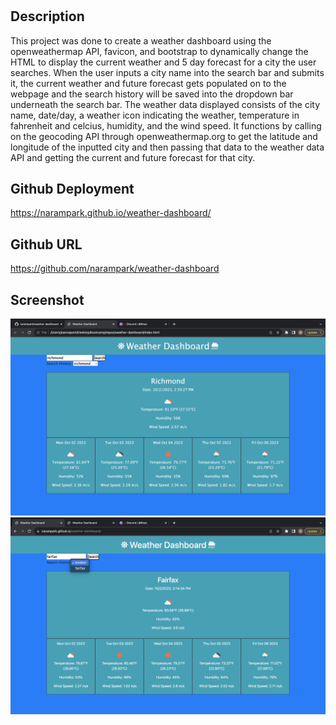 # <Weather Dashboard>

## Description

This project was done to create a weather dashboard using the openweathermap API, favicon, and bootstrap to dynamically change the HTML to display the current weather and 5 day forecast for a city the user searches. When the user inputs a city name into the search bar and submits it, the current weather and future forecast gets populated on to the webpage and the search history will be saved into the dropdown bar underneath the search bar. The weather data displayed consists of the city name, date/day, a weather icon indicating the weather, temperature in fahrenheit and celcius, humidity, and the wind speed. It functions by calling on the geocoding API through openweathermap.org to get the latitude and longitude of the inputted city and then passing that data to the weather data API and getting the current and future forecast for that city.

## Github Deployment

https://narampark.github.io/weather-dashboard/

## Github URL

https://github.com/narampark/weather-dashboard

## Screenshot

![alt text](./assets/images/Screen%20Shot%202023-10-02%20at%203.09.21%20PM.png)
![alt text](./assets/images/Screen%20Shot%202023-10-02%20at%203.14.45%20PM.png)
